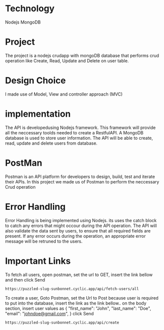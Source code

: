 # Technology
Nodejs
MongoDB

# Project
The project is a nodejs crudapp with mongoDB database that performs crud operation like Create, Read, Update and Delete on user table.

 # Design Choice
 I made use of Model, View and controller approach (MVC)

# implementation
The API is developedusing Nodejs framework. This framework will provide all the neccessary toolds needed to create a RestfulAPI. A MongoDB database is used to store user information. The API will be able to create, read, update and delete users from database.
# PostMan
Postman is an API platform for developers to design, build, test and iterate their APIs. In this project we made us of Postman to perform the neccessary Crud operation

# Error Handling
Error Handling is being implemented using Nodejs. its uses the catch block to catch any errors that might occour during the API operation. The API will also validate the data sent by users, to ensure that all required fields are present. If any error occurs during the operation, an appropriate error message will be retruned to the users. 
 # Important Links
To fetch all users, open postman, set the url to GET, insert the link bellow and then click Send
```
https://puzzled-slug-sunbonnet.cyclic.app/api/fetch-users/all
```

To create a user,
Goto Postman, set the Url to Post because user is required to put into the database, insert the link as the link bellow.. 
on the body section, insert user values as 
{ 
    "first_name": "John", 
    "last_name": "Doe", 
    "email": "johndoe@gmail.com", 
} 
click Send
```
https://puzzled-slug-sunbonnet.cyclic.app/api/create
```